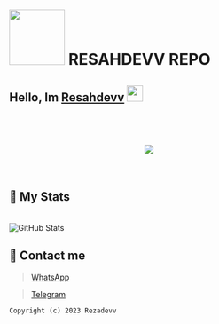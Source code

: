 # <img src="https://feeldreams.github.io/g5.gif" width="100"> RESAHDEVV REPO  

## Hello, Im [Resahdevv](https://github.com/resahdevv) <img src="https://github.com/TheDudeThatCode/TheDudeThatCode/blob/master/Assets/Hi.gif" width="29px">
<br>
<h1 align="center">
 <a href="https://git.io/typing-svg">
    <img src="https://readme-typing-svg.herokuapp.com?color=%2340A597&size=30&width=800&lines=Tools+Javascript+Creator+🔥">
  </a>
</h1>
<br>

## 📌 My Stats
<br>

<img alt = "GitHub Stats" src="https://github-readme-stats.vercel.app/api?username=resahdevv&show_icons=true&hide=issues&icon_color=C9D1D9&hide_border=false&title_color=C9D1D9&text_color=8B948D&bg_color=0D1117&theme=dark">


<!-- Contact me -->
## 📌 Contact me
> [WhatsApp](https://wa.me/+6285742632270)

> [Telegram](https://t.me/ezasarah)

```Copyright (c) 2023 Rezadevv```
